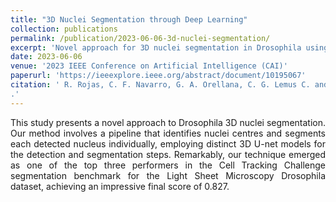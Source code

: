 ```yaml
---
title: "3D Nuclei Segmentation through Deep Learning"
collection: publications
permalink: /publication/2023-06-06-3d-nuclei-segmentation/
excerpt: 'Novel approach for 3D nuclei segmentation in Drosophila using separate 3D U-net models for detection and segmentation. Ranked among the top three in the Cell Tracking Challenge for Light Sheet Microscopy data with a final score of 0.827.'
date: 2023-06-06
venue: '2023 IEEE Conference on Artificial Intelligence (CAI)'
paperurl: 'https://ieeexplore.ieee.org/abstract/document/10195067'
citation: ' R. Rojas, C. F. Navarro, G. A. Orellana, C. G. Lemus C. and V. Castañeda, "3D Nuclei Segmentation through Deep Learning," <i>2023 IEEE Conference on Artificial Intelligence (CAI)</i>, Santa Clara, CA, USA, 2023, pp. 309-310, doi: 10.1109/CAI54212.2023.00137.
.'
---
```

<div style="text-align: justify;">
This study presents a novel approach to Drosophila 3D nuclei segmentation. Our method involves a pipeline that identifies nuclei centres and segments each detected nucleus individually, employing distinct 3D U-net models for the detection and segmentation steps. Remarkably, our technique emerged as one of the top three performers in the Cell Tracking Challenge segmentation benchmark for the Light Sheet Microscopy Drosophila dataset, achieving an impressive final score of 0.827.
</div>
